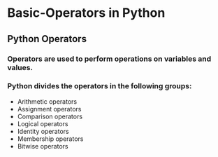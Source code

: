 # Basic-Operators in Python
## Python Operators

### Operators are used to perform operations on variables and values.
### Python divides the operators in the following groups:
  - Arithmetic operators
  - Assignment operators
  - Comparison operators
  - Logical operators
  - Identity operators
  - Membership operators
  - Bitwise operators
